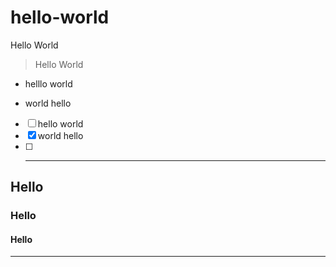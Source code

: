 # hello-world
Hello World

> Hello World

- helllo world
+ world hello

- [ ] hello world
- [x] world hello
- [ ] ---

## Hello
### Hello
#### Hello
---
